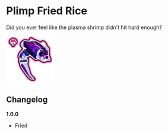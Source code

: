 # Plimp Fried Rice

Did you ever feel like the plasma shrimp didn't hit hard enough?

![Plasma Shrimp](plimp.png)

## Changelog

**1.0.0**

- Fried
